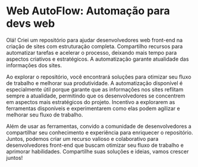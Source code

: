 # Web AutoFlow: Automação para devs web
Olá! Criei um repositório para ajudar desenvolvedores web front-end na criação de sites com estruturação completa. Compartilho recursos para automatizar tarefas e acelerar o processo, deixando mais tempo para aspectos criativos e estratégicos. A automatização garante atualidade das informações dos sites.

Ao explorar o repositório, você encontrará soluções para otimizar seu fluxo de trabalho e melhorar sua produtividade. A automatização disponível é especialmente útil porque garante que as informações nos sites reflitam sempre a atualidade, permitindo que os desenvolvedores se concentrem em aspectos mais estratégicos do projeto. Incentivo a explorarem as ferramentas disponíveis e experimentarem como elas podem agilizar e melhorar seu fluxo de trabalho.

Além de usar as ferramentas, convido a comunidade de desenvolvedores a compartilhar seu conhecimento e experiência para enriquecer o repositório. Juntos, podemos criar um recurso valioso e colaborativo para desenvolvedores front-end que buscam otimizar seu fluxo de trabalho e aprimorar habilidades. Compartilhe suas soluções e ideias, vamos crescer juntos!
